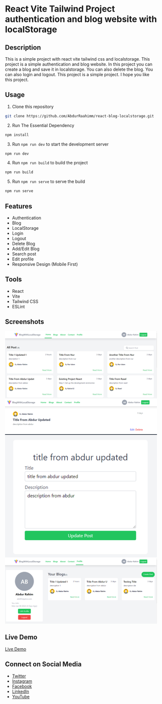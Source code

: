 # React Vite Tailwind Project authentication and blog website with localStorage 
## Description 
This is a simple project with react vite tailwind css and localstorage. This project is a simple authentication and blog website. In this project you can create a blog and save it in localstorage. You can also delete the blog. You can also login and logout. This project is a simple project. I hope you like this project.

## Usage
1. Clone this repository
```bash
git clone https://github.com/AbdurRaahimm/react-blog-localstorage.git
```
2. Run The Essential Dependency
```bash
npm install
```
3. Run `npm run dev` to start the development server
```bash
npm run dev
```
4. Run `npm run build` to build the project
```bash
npm run build
```
5. Run `npm run serve` to serve the build
```bash
npm run serve
```

## Features
- Authentication
- Blog
- LocalStorage
- Login
- Logout
- Delete Blog
- Add/Edit Blog 
- Search post
- Edit profile
- Responsive Design (Mobile First) 


## Tools
- React
- Vite
- Tailwind CSS
- ESLint

## Screenshots
![home](public/Screenshots/image.png)
![single post](public/Screenshots/image-1.png)
![update post](public/Screenshots/image-2.png)
![profile](public/Screenshots/image-3.png)

## Live Demo
[Live Demo](https://react-blog-localstorage.vercel.app/)



## Connect on Social Media
- [Twitter](https://twitter.com/AbdurRahim4G)
- [Instagram](https://www.instagram.com/abdurrahim4g/)
- [Facebook](https://www.facebook.com/Rahim72446)
- [LinkedIn](https://www.linkedin.com/in/abdur-rahim4g/)
- [YouTube](https://youtube.com/@AbdurRahimm)




